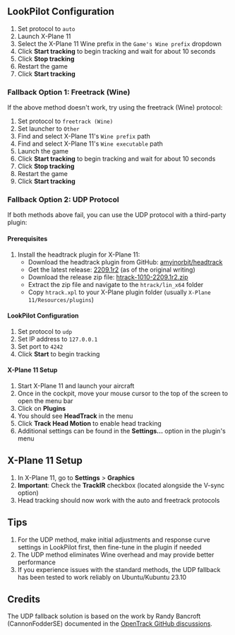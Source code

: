## LookPilot Configuration
1. Set protocol to `auto`
2. Launch X-Plane 11
3. Select the X-Plane 11 Wine prefix in the `Game's Wine prefix` dropdown
4. Click **Start tracking** to begin tracking and wait for about 10 seconds
5. Click **Stop tracking**
6. Restart the game
7. Click **Start tracking**

### Fallback Option 1: Freetrack (Wine)
If the above method doesn't work, try using the freetrack (Wine) protocol:

1. Set protocol to `freetrack (Wine)`
2. Set launcher to `Other`
3. Find and select X-Plane 11's `Wine prefix` path
4. Find and select X-Plane 11's `Wine executable` path
5. Launch the game
6. Click **Start tracking** to begin tracking and wait for about 10 seconds
7. Click **Stop tracking**
8. Restart the game
9. Click **Start tracking**

### Fallback Option 2: UDP Protocol
If both methods above fail, you can use the UDP protocol with a third-party plugin:

#### Prerequisites
1. Install the headtrack plugin for X-Plane 11:
   - Download the headtrack plugin from GitHub: [amyinorbit/headtrack](https://github.com/amyinorbit/headtrack)
   - Get the latest release: [2209.1r2](https://github.com/amyinorbit/headtrack/releases/tag/2209.1r2) (as of the original writing)
   - Download the release zip file: [htrack-1010-2209.1r2.zip](https://github.com/amyinorbit/headtrack/releases/download/2209.1r2/htrack-1010-2209.1r2.zip)
   - Extract the zip file and navigate to the `htrack/lin_x64` folder
   - Copy `htrack.xpl` to your X-Plane plugin folder (usually `X-Plane 11/Resources/plugins`)

#### LookPilot Configuration
1. Set protocol to `udp`
2. Set IP address to `127.0.0.1`
3. Set port to `4242`
4. Click **Start** to begin tracking

#### X-Plane 11 Setup
1. Start X-Plane 11 and launch your aircraft
2. Once in the cockpit, move your mouse cursor to the top of the screen to open the menu bar
3. Click on **Plugins**
4. You should see **HeadTrack** in the menu
5. Click **Track Head Motion** to enable head tracking
6. Additional settings can be found in the **Settings...** option in the plugin's menu

## X-Plane 11 Setup
1. In X-Plane 11, go to **Settings** > **Graphics**
2. **Important**: Check the **TrackIR** checkbox (located alongside the V-sync option)
3. Head tracking should now work with the auto and freetrack protocols

## Tips
1. For the UDP method, make initial adjustments and response curve settings in LookPilot first, then fine-tune in the plugin if needed
2. The UDP method eliminates Wine overhead and may provide better performance
3. If you experience issues with the standard methods, the UDP fallback has been tested to work reliably on Ubuntu/Kubuntu 23.10

## Credits
The UDP fallback solution is based on the work by Randy Bancroft (CannonFodderSE) documented in the [OpenTrack GitHub discussions](https://github.com/opentrack/opentrack/discussions/1836).
